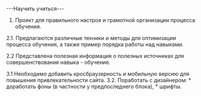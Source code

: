 
---Научить учиться---

1. Проект для правильного настроя 
и грамотной организации процесса обучения.

2.1. Предлагаются различные техники и 
методы для оптимизации процесса обучения, 
а также пример порядка работы над навыками.

2.2 Представлена полезная информация 
о полезных источниках для совершенствования навыка - обучение.

3.1 Необходимо добавить кросбраузерность и мобильную версию 
для повышения привлекательности сайта.
3.2. Поработать с дизайнером:
     * доработать фоны (в частности у предпоследнего блока), 
     * шрифты.
